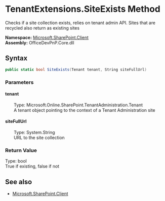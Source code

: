 # TenantExtensions.SiteExists Method  
Checks if a site collection exists, relies on tenant admin API. Sites that are recycled also return as existing sites  

**Namespace:** [Microsoft.SharePoint.Client](Microsoft.SharePoint.Client.md)  
**Assembly:** OfficeDevPnP.Core.dll  
## Syntax
```C#
public static bool SiteExists(Tenant tenant, String siteFullUrl)
```
### Parameters
#### tenant  
&emsp;&emsp;Type: Microsoft.Online.SharePoint.TenantAdministration.Tenant  
&emsp;&emsp;A tenant object pointing to the context of a Tenant Administration site  

#### siteFullUrl  
&emsp;&emsp;Type: System.String  
&emsp;&emsp;URL to the site collection  

### Return Value
Type: bool  
True if existing, false if not

## See also
- [Microsoft.SharePoint.Client](Microsoft.SharePoint.Client.md)
